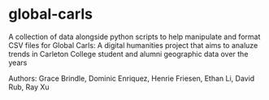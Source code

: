 # global-carls
A collection of data alongside python scripts to help manipulate and format CSV files for Global Carls: A digital humanities project that aims to analuze trends in Carleton College student and alumni geographic data over the years

Authors:
Grace Brindle, Dominic Enriquez, Henrie Friesen, Ethan Li, David Rub, Ray Xu
